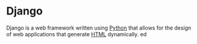 # Django

Django is a web framework written using [Python](/wiki/Python) that allows for the design of web applications that generate [HTML](/wiki/HTML) dynamically.
ed
